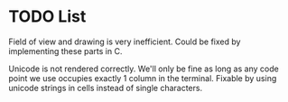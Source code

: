 TODO List
=========

Field of view and drawing is very inefficient. Could be fixed by implementing
these parts in C.

Unicode is not rendered correctly. We'll only be fine as long as any code point
we use occupies exactly 1 column in the terminal. Fixable by using unicode
strings in cells instead of single characters.

